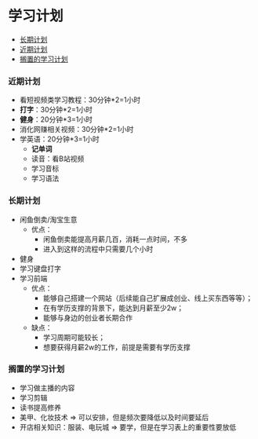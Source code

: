 # 学习计划
- [长期计划](#长期计划)
- [近期计划](#近期计划)
- [搁置的学习计划](#搁置的学习计划)

### 近期计划
- 看短视频类学习教程：30分钟*2=1小时
- **打字**：30分钟*2=1小时
- **健身**：20分钟*3=1小时
- 消化网赚相关视频：30分钟*2=1小时
- 学英语：20分钟*3=1小时
    - **记单词**
    - 读音：看B站视频
    - 学习音标
    - 学习语法
  
### 长期计划
- 闲鱼倒卖/淘宝生意 
    - 优点：
        - 闲鱼倒卖能提高月薪几百，消耗一点时间，不多
        - 进入到这样的流程中只需要几个小时
- 健身
- 学习键盘打字
- 学习前端
    - 优点：
        - 能够自己搭建一个网站（后续能自己扩展成创业、线上买东西等等）；
        - 在有学历支撑的背景下，能达到月薪至少2w；
        - 能够与身边的创业者长期合作
	- 缺点：
        - 学习周期可能较长；
        - 想要获得月薪2w的工作，前提是需要有学历支撑
      
### 搁置的学习计划
- 学习做主播的内容
- 学习剪辑
- 读书提高修养
- 美甲、化妆技术 => 可以安排，但是频次要降低以及时间要延后
- 开店相关知识：服装、电玩城 => 要学，但是在学习表上的重要性要放低
